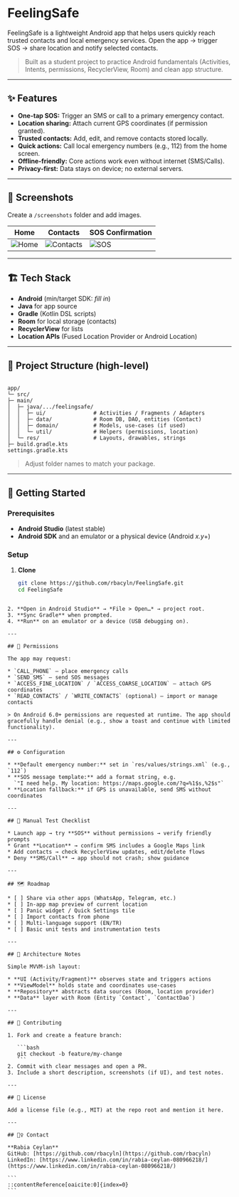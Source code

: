 # FeelingSafe

FeelingSafe is a lightweight Android app that helps users quickly reach trusted contacts and local emergency services. Open the app → trigger SOS → share location and notify selected contacts.

> Built as a student project to practice Android fundamentals (Activities, Intents, permissions, RecyclerView, Room) and clean app structure.

---

## ✨ Features

- **One-tap SOS:** Trigger an SMS or call to a primary emergency contact.
- **Location sharing:** Attach current GPS coordinates (if permission granted).
- **Trusted contacts:** Add, edit, and remove contacts stored locally.
- **Quick actions:** Call local emergency numbers (e.g., 112) from the home screen.
- **Offline-friendly:** Core actions work even without internet (SMS/Calls).
- **Privacy-first:** Data stays on device; no external servers.

---

## 📸 Screenshots

Create a `/screenshots` folder and add images.

| Home | Contacts | SOS Confirmation |
| --- | --- | --- |
| ![Home](screenshots/home.png) | ![Contacts](screenshots/contacts.png) | ![SOS](screenshots/sos.png) |

---

## 🏗️ Tech Stack

- **Android** (min/target SDK: _fill in_)
- **Java** for app source
- **Gradle** (Kotlin DSL scripts)
- **Room** for local storage (contacts)
- **RecyclerView** for lists
- **Location APIs** (Fused Location Provider or Android Location)

---

## 📂 Project Structure (high-level)

```

app/
└─ src/
├─ main/
│  ├─ java/.../feelingsafe/
│  │  ├─ ui/               # Activities / Fragments / Adapters
│  │  ├─ data/             # Room DB, DAO, entities (Contact)
│  │  ├─ domain/           # Models, use-cases (if used)
│  │  └─ util/             # Helpers (permissions, location)
│  └─ res/                 # Layouts, drawables, strings
├─ build.gradle.kts
settings.gradle.kts

````

> Adjust folder names to match your package.

---

## 🚀 Getting Started

### Prerequisites
- **Android Studio** (latest stable)
- **Android SDK** and an emulator or a physical device (Android _x.y_+)

### Setup
1. **Clone**
   ```bash
   git clone https://github.com/rbacyln/FeelingSafe.git
   cd FeelingSafe
````

2. **Open in Android Studio** → *File > Open…* → project root.
3. **Sync Gradle** when prompted.
4. **Run** on an emulator or a device (USB debugging on).

---

## 🔐 Permissions

The app may request:

* `CALL_PHONE` – place emergency calls
* `SEND_SMS` – send SOS messages
* `ACCESS_FINE_LOCATION` / `ACCESS_COARSE_LOCATION` – attach GPS coordinates
* `READ_CONTACTS` / `WRITE_CONTACTS` (optional) – import or manage contacts

> On Android 6.0+ permissions are requested at runtime. The app should gracefully handle denial (e.g., show a toast and continue with limited functionality).

---

## ⚙️ Configuration

* **Default emergency number:** set in `res/values/strings.xml` (e.g., `112`)
* **SOS message template:** add a format string, e.g.
  `"I need help. My location: https://maps.google.com/?q=%1$s,%2$s"`
* **Location fallback:** if GPS is unavailable, send SMS without coordinates

---

## 🧪 Manual Test Checklist

* Launch app → try **SOS** without permissions → verify friendly prompts
* Grant **Location** → confirm SMS includes a Google Maps link
* Add contacts → check RecyclerView updates, edit/delete flows
* Deny **SMS/Call** → app should not crash; show guidance

---

## 🗺️ Roadmap

* [ ] Share via other apps (WhatsApp, Telegram, etc.)
* [ ] In-app map preview of current location
* [ ] Panic widget / Quick Settings tile
* [ ] Import contacts from phone
* [ ] Multi-language support (EN/TR)
* [ ] Basic unit tests and instrumentation tests

---

## 🧱 Architecture Notes

Simple MVVM-ish layout:

* **UI (Activity/Fragment)** observes state and triggers actions
* **ViewModel** holds state and coordinates use-cases
* **Repository** abstracts data sources (Room, location provider)
* **Data** layer with Room (Entity `Contact`, `ContactDao`)

---

## 🤝 Contributing

1. Fork and create a feature branch:

   ```bash
   git checkout -b feature/my-change
   ```
2. Commit with clear messages and open a PR.
3. Include a short description, screenshots (if UI), and test notes.

---

## 📄 License

Add a license file (e.g., MIT) at the repo root and mention it here.

---

## 🙋‍♀️ Contact

**Rabia Ceylan**
GitHub: [https://github.com/rbacyln](https://github.com/rbacyln)
LinkedIn: [https://www.linkedin.com/in/rabia-ceylan-080966218/](https://www.linkedin.com/in/rabia-ceylan-080966218/)

```
::contentReference[oaicite:0]{index=0}
```

